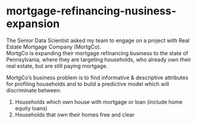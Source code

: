 # mortgage-refinancing-nusiness-expansion
The Senior Data Scientist asked my team to engage on a project with Real Estate Mortgage Company (MortgCo).  
MortgCo is expanding their mortgage refinancing business to the state of Pennsylvania, where they are targeting households, who already own their real estate, but are still paying mortgage.

MortgCo’s business problem is to find informative & descriptive attributes for profiling households and to build a predictive model which will discriminate between:
1. Households which own house with mortgage or loan (include home equity loans)
2. Households that own their homes free and clear
